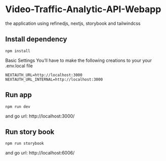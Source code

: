 # Video-Traffic-Analytic-API-Webapp

the application using refinedjs, nextjs, storybook and tailwindcss

## Install dependency

    npm install
Basic Settings
You’ll have to make the following creations to your your .env.local file

    NEXTAUTH_URL=http://localhost:3000
    NEXTAUTH_URL_INTERNAL=http://localhost:3000

## Run app

    npm run dev

and go url: http://localhost:3000/

## Run story book

    npm run storybook
and go url: http://localhost:6006/    

